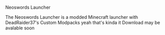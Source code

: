 Neoswords Launcher

The Neoswords Launcher is a modded Minecraft launcher with DeadRaider37's Custom Modpacks
yeah that's kinda it
Download may be avalable soon
